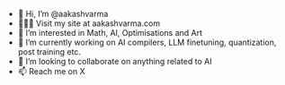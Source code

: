 - 👋 Hi, I’m @aakashvarma
- 👨🏻‍🚀 Visit my site at aakashvarma.com
- 👀 I’m interested in Math, AI, Optimisations and Art
- 🌱 I’m currently working on AI compilers, LLM finetuning, quantization, post training etc. 
- 💞️ I’m looking to collaborate on anything related to AI
- 📫 Reach me on X
